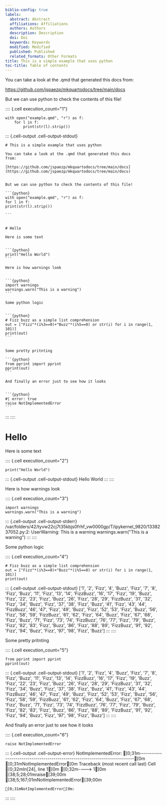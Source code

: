 ```yaml
---
biblio-config: true
labels:
  abstract: Abstract
  affiliations: Affiliations
  authors: Authors
  description: Description
  doi: Doi
  keywords: Keywords
  modified: Modified
  published: Published
  related_formats: Other Formats
title: This is a simple example that uses python
toc-title: Table of contents
---
```


You can take a look at the .qmd that generated this docs from:

<https://github.com/jspaezp/mkquartodocs/tree/main/docs>

But we can use python to check the contents of this file!

:::: {.cell execution_count="1"}
``` {.python .cell-code}
with open("example.qmd", "r") as f:
    for l in f:
        print(str(l).strip())
```

::: {.cell-output .cell-output-stdout}

    # This is a simple example that uses python

    You can take a look at the .qmd that generated this docs
    from:

    [https://github.com/jspaezp/mkquartodocs/tree/main/docs](https://github.com/jspaezp/mkquartodocs/tree/main/docs)


    But we can use python to check the contents of this file!

    ```{python}
    with open("example.qmd", "r") as f:
    for l in f:
    print(str(l).strip())

    ```


    # Hello

    Here is some text


    ```{python}
    print("Hello World")
    ```

    Here is how warnings look


    ```{python}
    import warnings
    warnings.warn("This is a warning")
    ```

    Some python logic


    ```{python}
    # Fizz buzz as a simple list comprehension
    out = ["Fizz"*(i%3==0)+"Buzz"*(i%5==0) or str(i) for i in range(1, 101)]
    print(out)
    ```


    Some pretty pritnting

    ```{python}
    from pprint import pprint
    pprint(out)
    ```

    And finally an error just to see how it looks


    ```{python}
    #| error: true
    raise NotImplementedError
    ```
:::
::::

# Hello

Here is some text

:::: {.cell execution_count="2"}
``` {.python .cell-code}
print("Hello World")
```

::: {.cell-output .cell-output-stdout}
    Hello World
:::
::::

Here is how warnings look

:::: {.cell execution_count="3"}
``` {.python .cell-code}
import warnings
warnings.warn("This is a warning")
```

::: {.cell-output .cell-output-stderr}
    /var/folders/42/tyvw22cj7t35kbjs0frhf_vw0000gp/T/ipykernel_9820/1338237052.py:2: UserWarning: This is a warning
      warnings.warn("This is a warning")
:::
::::

Some python logic

:::: {.cell execution_count="4"}
``` {.python .cell-code}
# Fizz buzz as a simple list comprehension
out = ["Fizz"*(i%3==0)+"Buzz"*(i%5==0) or str(i) for i in range(1, 101)]
print(out)
```

::: {.cell-output .cell-output-stdout}
    ['1', '2', 'Fizz', '4', 'Buzz', 'Fizz', '7', '8', 'Fizz', 'Buzz', '11', 'Fizz', '13', '14', 'FizzBuzz', '16', '17', 'Fizz', '19', 'Buzz', 'Fizz', '22', '23', 'Fizz', 'Buzz', '26', 'Fizz', '28', '29', 'FizzBuzz', '31', '32', 'Fizz', '34', 'Buzz', 'Fizz', '37', '38', 'Fizz', 'Buzz', '41', 'Fizz', '43', '44', 'FizzBuzz', '46', '47', 'Fizz', '49', 'Buzz', 'Fizz', '52', '53', 'Fizz', 'Buzz', '56', 'Fizz', '58', '59', 'FizzBuzz', '61', '62', 'Fizz', '64', 'Buzz', 'Fizz', '67', '68', 'Fizz', 'Buzz', '71', 'Fizz', '73', '74', 'FizzBuzz', '76', '77', 'Fizz', '79', 'Buzz', 'Fizz', '82', '83', 'Fizz', 'Buzz', '86', 'Fizz', '88', '89', 'FizzBuzz', '91', '92', 'Fizz', '94', 'Buzz', 'Fizz', '97', '98', 'Fizz', 'Buzz']
:::
::::

Some pretty pritnting

:::: {.cell execution_count="5"}
``` {.python .cell-code}
from pprint import pprint
pprint(out)
```

::: {.cell-output .cell-output-stdout}
    ['1',
     '2',
     'Fizz',
     '4',
     'Buzz',
     'Fizz',
     '7',
     '8',
     'Fizz',
     'Buzz',
     '11',
     'Fizz',
     '13',
     '14',
     'FizzBuzz',
     '16',
     '17',
     'Fizz',
     '19',
     'Buzz',
     'Fizz',
     '22',
     '23',
     'Fizz',
     'Buzz',
     '26',
     'Fizz',
     '28',
     '29',
     'FizzBuzz',
     '31',
     '32',
     'Fizz',
     '34',
     'Buzz',
     'Fizz',
     '37',
     '38',
     'Fizz',
     'Buzz',
     '41',
     'Fizz',
     '43',
     '44',
     'FizzBuzz',
     '46',
     '47',
     'Fizz',
     '49',
     'Buzz',
     'Fizz',
     '52',
     '53',
     'Fizz',
     'Buzz',
     '56',
     'Fizz',
     '58',
     '59',
     'FizzBuzz',
     '61',
     '62',
     'Fizz',
     '64',
     'Buzz',
     'Fizz',
     '67',
     '68',
     'Fizz',
     'Buzz',
     '71',
     'Fizz',
     '73',
     '74',
     'FizzBuzz',
     '76',
     '77',
     'Fizz',
     '79',
     'Buzz',
     'Fizz',
     '82',
     '83',
     'Fizz',
     'Buzz',
     '86',
     'Fizz',
     '88',
     '89',
     'FizzBuzz',
     '91',
     '92',
     'Fizz',
     '94',
     'Buzz',
     'Fizz',
     '97',
     '98',
     'Fizz',
     'Buzz']
:::
::::

And finally an error just to see how it looks

:::: {.cell execution_count="6"}
``` {.python .cell-code}
raise NotImplementedError
```

::: {.cell-output .cell-output-error}
    NotImplementedError: 
    [0;31m---------------------------------------------------------------------------[0m
    [0;31mNotImplementedError[0m                       Traceback (most recent call last)
    Cell [0;32mIn[24], line 1[0m
    [0;32m----> 1[0m [38;5;28;01mraise[39;00m [38;5;167;01mNotImplementedError[39;00m

    [0;31mNotImplementedError[0m: 
:::
::::
